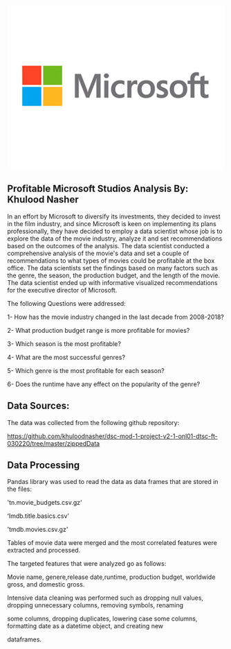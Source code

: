 ![](Images/mslogo.jpg)
## Profitable Microsoft Studios Analysis By: Khulood Nasher 
In an effort by Microsoft to diversify its investments, they decided to invest in the film industry, and since Microsoft is keen on implementing its plans professionally, they have decided to employ a data scientist  whose job is to explore the data of the movie industry, analyze it and set recommendations based on the outcomes of the analysis.
The data scientist conducted a comprehensive analysis of the movie's data and set a couple of recommendations to what types of movies could be profitable at the box office. The data scientists set the findings based on many factors such as the genre, the season, the production budget, and the length of the movie. The data scientist ended up with  informative visualized recommendations for the executive director of Microsoft.

The following Questions were addressed: 

1- How has the movie industry changed in the last decade from 2008-2018?

2- What production budget range is more profitable for movies?

3- Which season is the most profitable?

4- What are the most successful genres?

5- Which genre is the most profitable for each season?

6- Does the runtime have any effect on the popularity of the genre?

## Data Sources: 
The data was collected from the following github repository:

https://github.com/khuloodnasher/dsc-mod-1-project-v2-1-onl01-dtsc-ft-030220/tree/master/zippedData

## Data Processing

Pandas library was used to read the data as data frames that are stored in the files: 

'tn.movie_budgets.csv.gz' 

‘Imdb.title.basics.csv'
 
 'tmdb.movies.csv.gz'

Tables of movie data were merged and the most correlated features were extracted and processed. 

The targeted features that were analyzed go as follows:

Movie name, genere,release date,runtime, production budget, worldwide gross, and domestic gross. 

Intensive data cleaning was performed such as dropping null values, dropping unnecessary  columns, removing symbols, renaming 

some columns, dropping duplicates, lowering case some columns, formatting date as a datetime object, and creating new 

dataframes.

